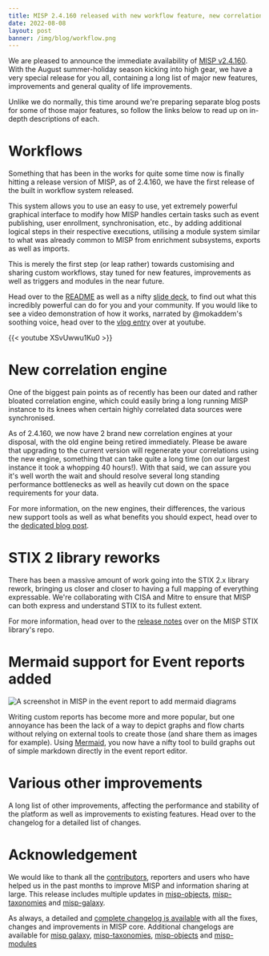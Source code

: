 ```yaml
---
title: MISP 2.4.160 released with new workflow feature, new correlation engines and many major improvements 
date: 2022-08-08
layout: post
banner: /img/blog/workflow.png 
---
```


We are pleased to announce the immediate availability of [MISP v2.4.160](https://github.com/MISP/MISP/releases/tag/v2.4.160). With the August summer-holiday season kicking into high gear, we have a very special release for you all, containing a long list of major new features, improvements and general quality of life improvements.

Unlike we do normally, this time around we're preparing separate blog posts for some of those major features, so follow the links below to read up on in-depth descriptions of each.

# Workflows

Something that has been in the works for quite some time now is finally hitting a release version of MISP, as of 2.4.160, we have the first release of the built in workflow system released.

This system allows you to use an easy to use, yet extremely powerful graphical interface to modify how MISP handles certain tasks such as event publishing, user enrollment, synchronisation, etc., by adding additional logical steps in their respective executions, utilising a module system similar to what was already common to MISP from enrichment subsystems, exports as well as imports.

This is merely the first step (or leap rather) towards customising and sharing custom workflows, stay tuned for new features, improvements as well as triggers and modules in the near future.

Head over to the [README](https://github.com/MISP/misp-workflow-blueprints/blob/main/README.md) as well as a nifty [slide deck](https://www.misp-project.org/misp-training/a.12-misp-workflows.pdf), to find out what this incredibly powerful can do for you and your community. If you would like to see a video demonstration of how it works, narrated by @mokaddem's soothing voice, head over to the [vlog entry](https://www.youtube.com/watch?v=XSvUwwu1Ku0) over at youtube.

{{< youtube XSvUwwu1Ku0 >}}

# New correlation engine

One of the biggest pain points as of recently has been our dated and rather bloated correlation engine, which could easily bring a long running MISP instance to its knees when certain highly correlated data sources were synchronised.

As of 2.4.160, we now have 2 brand new correlation engines at your disposal, with the old engine being retired immediately. Please be aware that upgrading to the current version will regenerate your correlations using the new engine, something that can take quite a long time (on our largest instance it took a whopping 40 hours!). With that said, we can assure you it's well worth the wait and should resolve several long standing performance bottlenecks as well as heavily cut down on the space requirements for your data.

For more information, on the new engines, their differences, the various new support tools as well as what benefits you should expect, head over to the [dedicated blog post](https://github.com/MISP/MISP/blob/2.4/docs/correlations.rework.md).

# STIX 2 library reworks

There has been a massive amount of work going into the STIX 2.x library rework, bringing us closer and closer to having a full mapping of everything expressable. We're collaborating with CISA and Mitre to ensure that MISP can both express and understand STIX to its fullest extent.

For more information, head over to the [release notes](https://github.com/MISP/misp-stix/releases/tag/v2.4.160) over on the MISP STIX library's repo.

# Mermaid support for Event reports added

![A screenshot in MISP in the event report to add mermaid diagrams](/img/blog/mermaid-misp.png)

Writing custom reports has become more and more popular, but one annoyance has been the lack of a way to depict graphs and flow charts without relying on external tools to create those (and share them as images for example). Using [Mermaid](https://mermaid-js.github.io), you now have a nifty tool to build graphs out of simple markdown directly in the event report editor.

# Various other improvements

A long list of other improvements, affecting the performance and stability of the platform as well as improvements to existing features. Head over to the changelog for a detailed list of changes. 

# Acknowledgement

We would like to thank all the [contributors](https://www.misp-project.org/contributors), reporters and users who have helped us in the past months to improve MISP and information sharing at large. This release includes multiple updates in [misp-objects](https://www.misp-project.org/objects.html), [misp-taxonomies](https://www.misp-project.org/taxonomies.html) and [misp-galaxy](https://www.misp-project.org/galaxy.html).

As always, a detailed and [complete changelog is available](https://www.misp-project.org/Changelog.txt) with all the fixes, changes and improvements in MISP core. Additional changelogs are available for [misp galaxy](https://www.misp-project.org/Changelog-misp-galaxy.txt), [misp-taxonomies](https://www.misp-project.org/Changelog-misp-taxonomies.txt), [misp-objects](https://www.misp-project.org/Changelog-misp-objects.txt) and [misp-modules](https://www.misp-project.org/Changelog-misp-modules.txt)

